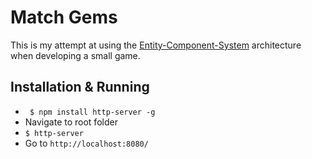 # Match Gems
This is my attempt at using the [Entity-Component-System](https://en.wikipedia.org/wiki/Entity%E2%80%93component%E2%80%93system) architecture when developing a small game.

## Installation & Running
- ` $ npm install http-server -g`
- Navigate to root folder
- `$ http-server`
- Go to `http://localhost:8080/`
